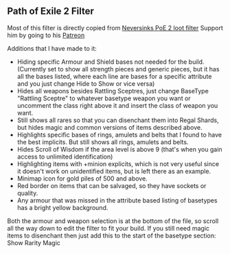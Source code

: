 ## Path of Exile 2 Filter

Most of this filter is directly copied from [Neversinks PoE 2 loot filter](https://github.com/NeverSinkDev/NeverSink-PoE2litefilter)
Support him by going to his [Patreon](https://www.patreon.com/Neversink)

Additions that I have made to it:
- Hiding specific Armour and Shield bases not needed for the build. (Currently set to show all strength pieces and generic pieces, but it has all the bases listed, where each line are bases for a specific attribute and you just change Hide to Show or vice versa)
- Hides all weapons besides Rattling Sceptres, just change BaseType "Rattling Sceptre" to whatever basetype weapon you want or uncomment the class right above it and insert the class of weapon you want.
- Still shows all rares so that you can disenchant them into Regal Shards, but hides magic and common versions of items described above.
- Highlights specific bases of rings, amulets and belts that I found to have the best implicits. But still shows all rings, amulets and belts.
- Hides Scroll of Wisdom if the area level is above 9 (that's when you gain access to unlimited identification)
- Highlighting items with +minion explicits, which is not very useful since it doesn't work on unidentified items, but is left there as an example.
- Minimap icon for gold piles of 500 and above.
- Red border on items that can be salvaged, so they have sockets or quality.
- Any armour that was missed in the attribute based listing of basetypes has a bright yellow background.

Both the armour and weapon selection is at the bottom of the file, so scroll all the way down to edit the filter to fit your build.
If you still need magic items to disenchant then just add this to the start of the basetype section:
Show
Rarity Magic
